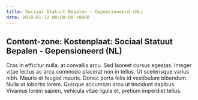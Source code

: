 ```yaml
---
title: Sociaal Statuut Bepalen - Gepensioneerd (NL)
date: 2018-01-12 00:00:00 +0000
---
```

## Content-zone: Kostenplaat: Sociaal Statuut Bepalen - Gepensioneerd (NL)

Cras in efficitur nulla, at convallis arcu. Sed laoreet cursus egestas. Integer vitae lectus ac arcu commodo placerat non in tellus. Ut scelerisque varius nibh. Mauris et feugiat mauris. Donec porta felis id vestibulum bibendum. Nulla ut lobortis lorem. Quisque accumsan arcu ut tincidunt dapibus. Vivamus lorem sapien, vehicula vitae ligula et, pretium imperdiet tellus. 